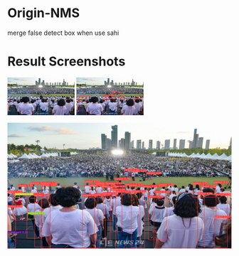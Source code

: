 # Origin-NMS
merge false detect box when use sahi

# Result Screenshots

<p float="left">
  <img src="https://github.com/KangHongJun/Origin-NMS/blob/main/Images/Original.jpg", width="30%">
  <img src="https://github.com/KangHongJun/Origin-NMS/blob/main/Images/NMS_yolov5m.png", width="30%">
 
</p>
 <img src="https://github.com/KangHongJun/Origin-NMS/blob/main/Images/Origin_NMS_yolov5m.png",width="50%">
 
